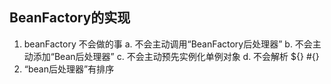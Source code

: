 ## BeanFactory的实现

1. beanFactory 不会做的事
   a. 不会主动调用“BeanFactory后处理器”
   b. 不会主动添加“Bean后处理器”
   c. 不会主动预先实例化单例对象
   d. 不会解析 ${} #{}
2. “bean后处理器”有排序
